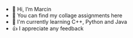 - 👋 Hi, I’m Marcin
- 🏫 You can find my collage assignments here
- 🌱 I'm currently learning C++, Python and Java
- 👍 I appreciate any feedback

